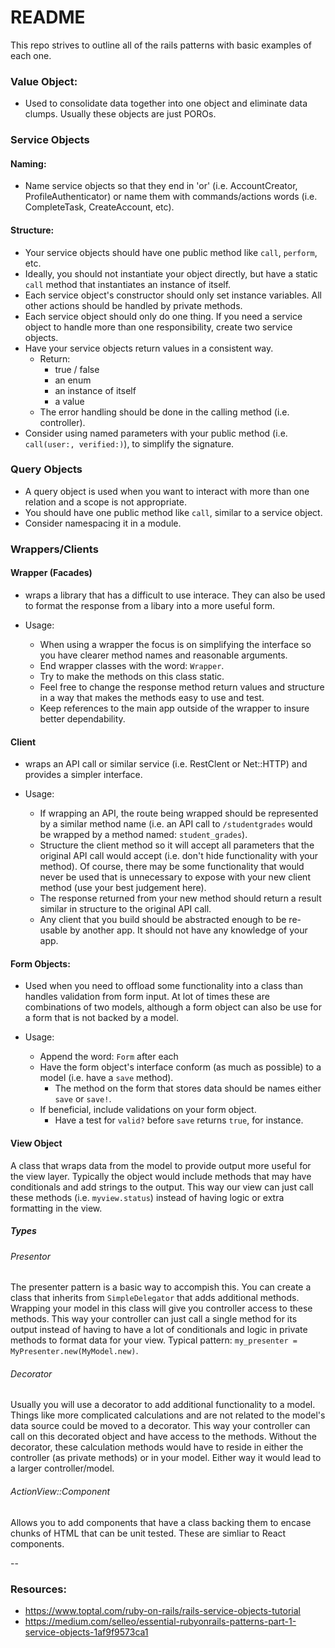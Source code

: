 # README
This repo strives to outline all of the rails patterns with basic examples of each one.

### Value Object:
* Used to consolidate data together into one object and eliminate data clumps. Usually these objects are just POROs.

### Service Objects
#### Naming:
* Name service objects so that they end in 'or' (i.e. AccountCreator, ProfileAuthenticator) or name them with commands/actions words (i.e. CompleteTask, CreateAccount, etc).

#### Structure:
* Your service objects should have one public method like `call`, `perform`, etc.
* Ideally, you should not instantiate your object directly, but have a static `call` method that instantiates an instance of itself.
* Each service object's constructor should only set instance variables. All other actions should be handled by private methods.
* Each service object should only do one thing. If you need a service object to handle more than one responsibility, create two service objects.
* Have your service objects return values in a consistent way.
  * Return:
    * true / false
    * an enum
    * an instance of itself
    * a value
  * The error handling should be done in the calling method (i.e. controller).
* Consider using named parameters with your public method (i.e. `call(user:, verified:)`), to simplify the signature.

### Query Objects
* A query object is used when you want to interact with more than one relation and a scope is not appropriate.
* You should have one public method like `call`, similar to a service object.
* Consider namespacing it in a module.

### Wrappers/Clients

#### Wrapper (Facades)
* wraps a library that has a difficult to use interace. They can also be used to format the response from a libary into a more useful form.

* Usage:
  * When using a wrapper the focus is on simplifying the interface so you have clearer method names and reasonable arguments.
  * End wrapper classes with the word: `Wrapper`.
  * Try to make the methods on this class static.
  * Feel free to change the response method return values and structure in a way that makes the methods easy to use and test.
  * Keep references to the main app outside of the wrapper to insure better dependability.

#### Client
* wraps an API call or similar service (i.e. RestClent or Net::HTTP) and provides a simpler interface.

* Usage:
  * If wrapping an API, the route being wrapped should be represented by a similar method name (i.e. an API call to `/studentgrades` would be wrapped by a method named: `student_grades`).
  * Structure the client method so it will accept all parameters that the original API call would accept (i.e. don't hide functionality with your method). Of course, there may be some functionality that would never be used that is unnecessary to expose with your new client method (use your best judgement here).
  * The response returned from your new method should return a result similar in structure to the original API call.
  * Any client that you build should be abstracted enough to be re-usable by another app. It should not have any knowledge of your app.

#### Form Objects:
* Used when you need to offload some functionality into a class than handles validation from form input. At lot of times these are combinations of two models, although a form object can also be use for a form that is not backed by a model.

* Usage:
  * Append the word: `Form` after each
  * Have the form object's interface conform (as much as possible) to a model (i.e. have a `save` method).
    * The method on the form that stores data should be names either `save` or `save!`.
  * If beneficial, include validations on your form object.
    * Have a test for `valid?` before `save` returns `true`, for instance.


#### View Object
A class that wraps data from the model to provide output more useful for the view layer. Typically the object would include methods that may have conditionals and add strings to the output. This way our view can just call these methods (i.e. `myview.status`) instead of having logic or extra formatting in the view.

##### Types
###### Presentor
The presenter pattern is a basic way to accompish this. You can create a class that inherits from `SimpleDelegator` that adds additional methods. Wrapping your model in this class will give you controller access to these methods. This way your controller can just call a single method for its output instead of having to have a lot of conditionals and logic in private methods to format data for your view. Typical pattern: `my_presenter = MyPresenter.new(MyModel.new)`.

###### Decorator
Usually you will use a decorator to add additional functionality to a model. Things like more complicated calculations and are not related to the model's data source could be moved to a decorator. This way your controller can call on this decorated object and have access to the methods. Without the decorator, these calculation methods would have to reside in either the controller (as private methods) or in your model. Either way it would lead to a larger controller/model.

###### ActionView::Component
Allows you to add components that have a class backing them to encase chunks of HTML that can be unit tested. These are simliar to React components.

--

### Resources:
* https://www.toptal.com/ruby-on-rails/rails-service-objects-tutorial
* https://medium.com/selleo/essential-rubyonrails-patterns-part-1-service-objects-1af9f9573ca1
